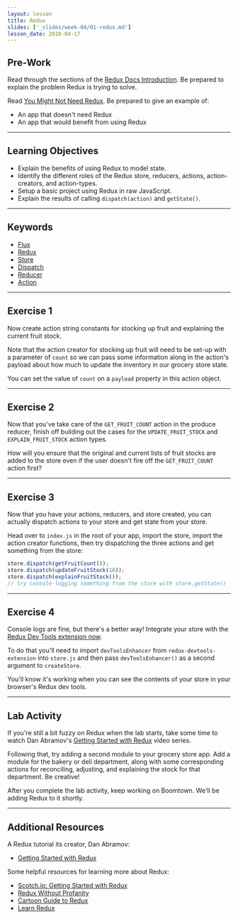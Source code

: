 ```yaml
---
layout: lesson
title: Redux
slides: ['_slides/week-04/01-redux.md']
lesson_date: 2018-04-17
---
```


## Pre-Work

Read through the sections of the [Redux Docs Introduction](http://redux.js.org/docs/introduction/index.html). Be prepared to explain the problem Redux is trying to solve.

Read [You Might Not Need Redux](https://medium.com/@dan_abramov/you-might-not-need-redux-be46360cf367). Be prepared to give an example of:

* An app that doesn't need Redux
* An app that would benefit from using Redux

---

## Learning Objectives

* Explain the benefits of using Redux to model state.
* Identify the different roles of the Redux store, reducers, actions, action-creators, and action-types.
* Setup a basic project using Redux in raw JavaScript.
* Explain the results of calling `dispatch(action)` and `getState()`.

---

## Keywords

* [Flux](https://facebook.github.io/flux/docs/in-depth-overview.html#content)
* [Redux](http://redux.js.org/index.html)
* [Store](http://redux.js.org/docs/basics/Store.html)
* [Dispatch](http://redux.js.org/docs/api/Store.html#dispatch)
* [Reducer](http://redux.js.org/docs/basics/Reducers.html)
* [Action](http://redux.js.org/docs/basics/Actions.html)

---

## Exercise 1

Now create action string constants for stocking up fruit and explaining the current fruit stock.

Note that the action creator for stocking up fruit will need to be set-up with a parameter of `count` so we can pass some information along in the action's payload about how much to update the inventory in our grocery store state.

You can set the value of `count` on a `payload` property in this action object.

---

## Exercise 2

Now that you've take care of the `GET_FRUIT_COUNT` action in the produce reducer, finish off building out the cases for the `UPDATE_FRUIT_STOCK` and `EXPLAIN_FRUIT_STOCK` action types.

How will you ensure that the original and current lists of fruit stocks are added to the store even if the user doesn't fire off the `GET_FRUIT_COUNT` action first?

---

## Exercise 3

Now that you have your actions, reducers, and store created, you can actually dispatch actions to your store and get state from your store.

Head over to `index.js` in the root of your app, import the store, import the action creator functions, then try dispatching the three actions and get something from the store:

```js
store.dispatch(getFruitCount());
store.dispatch(updateFruitStock(10));
store.dispatch(explainFruitStock());
// try console-logging something from the store with store.getState()
```

---

## Exercise 4

Console logs are fine, but there's a better way! Integrate your store with the [Redux Dev Tools extension now](https://github.com/zalmoxisus/redux-devtools-extension).

To do that you'll need to import `devToolsEnhancer` from `redux-devtools-extension` into `store.js` and then pass `devToolsEnhancer()` as a second argument to `createStore`.

You'll know it's working when you can see the contents of your store in your browser's Redux dev tools.

---

## Lab Activity

If you're still a bit fuzzy on Redux when the lab starts, take some time to watch Dan Abramov's [Getting Started with Redux](https://egghead.io/courses/getting-started-with-redux) video series.

Following that, try adding a second module to your grocery store app. Add a module for the bakery or deli department, along with some corresponding actions for reconciling, adjusting, and explaining the stock for that department. Be creative!

After you complete the lab activity, keep working on Boomtown. We'll be adding Redux to it shortly.

---

## Additional Resources

A Redux tutorial its creator, Dan Abramov:

* [Getting Started with Redux](https://egghead.io/courses/getting-started-with-redux)

Some helpful resources for learning more about Redux:

* [Scotch.io: Getting Started with Redux](https://scotch.io/bar-talk/getting-started-with-redux-an-intro)
* [Redux Without Profanity](https://tonyhb.gitbooks.io/redux-without-profanity/content/index.html)
* [Cartoon Guide to Redux](https://code-cartoons.com/a-cartoon-intro-to-redux-3afb775501a6)
* [Learn Redux](https://learnredux.com/)
